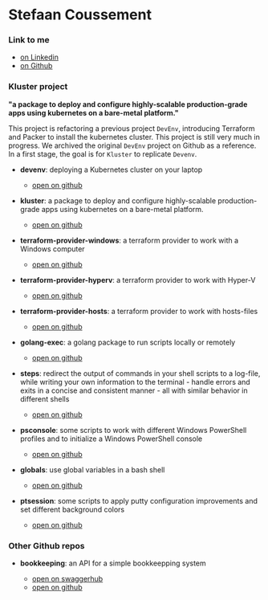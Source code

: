 # Stefaan Coussement


### Link to me

- [on Linkedin](https://www.linkedin.com/in/stefaan-coussement--software-engineering--cloud-computing--genesys-routing/)  
- [on Github](https://github.com/stefaanc)  


### Kluster project

**"a package to deploy and configure highly-scalable production-grade apps using kubernetes on a bare-metal platform."**

This project is refactoring a previous project `DevEnv`, introducing Terraform and Packer to install the kubernetes cluster.  This project is still very much in progress.  We archived the original `DevEnv` project on Github as a reference.  In a first stage, the goal is for `Kluster` to replicate `Devenv`.
  

- **devenv**: deploying a Kubernetes cluster on your laptop

  - [open on github](https://github.com/stefaanc/devenv)
  

- **kluster**: a package to deploy and configure highly-scalable production-grade apps using kubernetes on a bare-metal platform.

  - [open on github](https://github.com/stefaanc/kluster)
  

- **terraform-provider-windows**: a terraform provider to work with a Windows computer

  - [open on github](https://github.com/stefaanc/terraform-provider-windows)
  

- **terraform-provider-hyperv**: a terraform provider to work with Hyper-V

  - [open on github](https://github.com/stefaanc/terraform-provider-hyperv)


- **terraform-provider-hosts**: a terraform provider to work with hosts-files

  - [open on github](https://github.com/stefaanc/terraform-provider-hosts)


- **golang-exec**: a golang package to run scripts locally or remotely

  - [open on github](https://github.com/stefaanc/golang-exec)
   

- **steps**: redirect the output of commands in your shell scripts to a log-file, while writing your own information to the terminal - handle errors and exits in a concise and consistent manner - all with similar behavior in different shells
 
  - [open on github](https://github.com/stefaanc/steps)
  

- **psconsole**: some scripts to work with different Windows PowerShell profiles and to initialize a Windows PowerShell console

  - [open on github](https://github.com/stefaanc/psconsole)
  

- **globals**: use global variables in a bash shell

  - [open on github](https://github.com/stefaanc/globals)


- **ptsession**: some scripts to apply putty configuration improvements and set different background colors

  - [open on github](https://github.com/stefaanc/ptsession)


### Other Github repos
   


- **bookkeeping**: an API for a simple bookkeepping system

  - [open on swaggerhub](https://app.swaggerhub.com/apis/stefaanc/bookkeeping/v1)
  - [open on github](https://github.com/stefaanc/bookkeeping)
